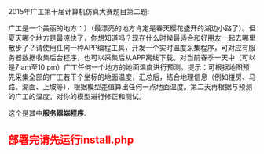 <p>2015年广工第十届计算机仿真大赛题目第二题:</p>
<p>广工是一个美丽的地方：）（最漂亮的地方肯定是春天樱花盛开的湖边小路了）。但夏天哪个地方是最凉快了，你想知道吗？现在什么时候最适合和好朋友一起去哪里散步了？请使用任何一种APP编程工具，开发一个实时温度采集程序，可对应有服务器数据收集后台程序，也可以采集后从APP离线下载。对当前春季一天中（可以是7 am至10 pm）广工任何一个地方的地面温度进行预测。提示：可根据地图预先采集全部的广工若干个坐标的地面温度，汇总后，结合地理信息（例如楼房、马路、湖面、上坡等），根据模型差值算出任何一点地面温度。第二天再根据与预测的广工的温度，对你的模型进行修正和测试。</p> 
<p>这个是其中<b>服务器端程序</b>.</p>
<h2 style="color:red">部署完请先运行install.php</h2>
